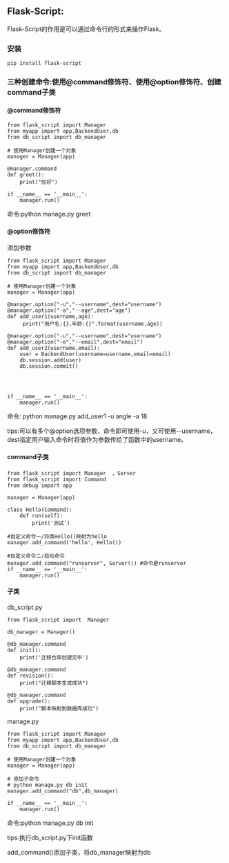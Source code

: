 ## Flask-Script:

Flask-Script的作用是可以通过命令行的形式来操作Flask。

### 安装

```
pip install flask-script
```

### 三种创建命令:使用@command修饰符、使用@option修饰符、创建command子类

#### @command修饰符

```
from flask_script import Manager
from myapp import app,BackendUser,db
from db_script import db_manager

# 使用Manager创建一个对象
manager = Manager(app)

@manager.command
def greet():
    print("你好")

if __name__ == '__main__':
    manager.run()
```

命令:python manage.py greet

#### @option修饰符

添加参数

```
from flask_script import Manager
from myapp import app,BackendUser,db
from db_script import db_manager

# 使用Manager创建一个对象
manager = Manager(app)

@manager.option("-u","--username",dest="username")
@manager.option("-a","--age",dest="age")
def add_user1(username,age):
     print("用户名:{},年龄:{}".format(username,age))
     
@manager.option("-u","--username",dest="username")
@manager.option("-e","--email",dest="email")
def add_user2(username,email):
    user = BackendUser(username=username,email=email)
    db.session.add(user)
    db.session.commit()




if __name__ == '__main__':
    manager.run()
```

命令: python manage.py add\_user1  -u angle -a 18

tips:可以有多个@option选项参数，命令即可使用-u，又可使用--username，dest指定用户输入命令时将值作为参数传给了函数中的username。

#### command子类

```
from flask_script import Manager  ，Server
from flask_script import Command  
from debug import app  

manager = Manager(app)  

class Hello(Command):
    def run(self):
        print('测试')

#自定义命令一/将类Hello()映射为hello
manager.add_command('hello', Hello())

#自定义命令二/启动命令
manager.add_command("runserver", Server()) #命令是runserver
if __name__ == '__main__':
    manager.run()
```

#### 子类

db\_script.py

```
from flask_script import  Manager

db_manager = Manager()

@db_manager.command
def init():
    print('迁移仓库创建完毕')

@db_manager.command
def revision():
    print("迁移脚本生成成功")

@db_manager.command
def upgrade():
    print("脚本映射到数据库成功")
```

manage.py

```
from flask_script import Manager
from myapp import app,BackendUser,db
from db_script import db_manager

# 使用Manager创建一个对象
manager = Manager(app)

# 添加子命令
# python manage.py db init
manager.add_command("db",db_manager)

if __name__ == '__main__':
    manager.run()
```

命令:python manage.py db init

tips:执行db\_script.py下init函数

add\_command\(\)添加子类，将db\_manager映射为db

